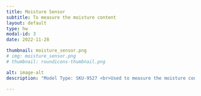 ```yaml
---
title: Moisture Sensor
subtitle: To measure the moisture content
layout: default
type: hw
modal-id: 3
date: 2022-11-28

thumbnail: moisture_sensor.png
# img: moisture_sensor.png
# thumbnail: roundicons-thumbnail.png

alt: image-alt
description: "Model Type: SKU-9527 <br>Used to measure the moisture content in compost"

---
```

